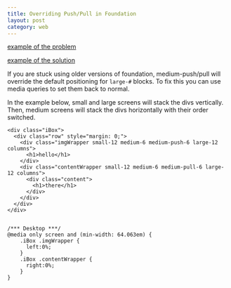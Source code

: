 ```yaml
---
title: Overriding Push/Pull in Foundation
layout: post
category: web
---
```


[example of the problem](http://jsfiddle.net/z54p61wh/1/)

[example of the solution](http://jsfiddle.net/p97zymha/)

If you are stuck using older versions of foundation, medium-push/pull
will override the default positioning for `large-#` blocks. To fix this
you can use media queries to set them back to normal.

In the example below, small and large screens will stack the divs
vertically. Then, medium screens will stack the divs horizontally with
their order switched.


    <div class="iBox">
      <div class="row" style="margin: 0;">
        <div class="imgWrapper small-12 medium-6 medium-push-6 large-12 columns">
          <h1>hello</h1>
        </div>
        <div class="contentWrapper small-12 medium-6 medium-pull-6 large-12 columns">
          <div class="content">
            <h1>there</h1>
          </div>
        </div>
      </div>
    </div>

<pre><code>
/*** Desktop ***/ 
@media only screen and (min-width: 64.063em) {
    .iBox .imgWrapper {
      left:0%;
    }
    .iBox .contentWrapper {
      right:0%;
    }
}
</code></pre>
